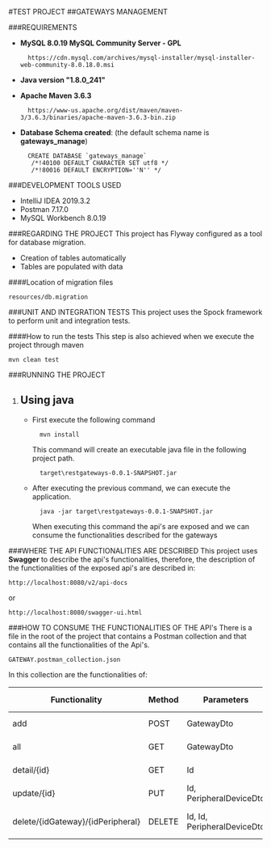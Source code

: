 #TEST PROJECT
##GATEWAYS MANAGEMENT

###REQUIREMENTS

- **MySQL 8.0.19 MySQL Community Server - GPL**
    
        https://cdn.mysql.com/archives/mysql-installer/mysql-installer-web-community-8.0.18.0.msi
    
- **Java version "1.8.0_241"**
- **Apache Maven 3.6.3**

        https://www-us.apache.org/dist/maven/maven-3/3.6.3/binaries/apache-maven-3.6.3-bin.zip

- **Database Schema created**: (the default schema name is **gateways_manage**)
        
        CREATE DATABASE `gateways_manage`
         /*!40100 DEFAULT CHARACTER SET utf8 */ 
         /*!80016 DEFAULT ENCRYPTION=''N'' */

###DEVELOPMENT TOOLS USED

- IntelliJ IDEA 2019.3.2
- Postman 7.17.0
- MySQL Workbench 8.0.19

###REGARDING THE PROJECT
 This project has Flyway configured as a tool for database migration.
 - Creation of tables automatically
 - Tables are populated with data
 
 ####Location of migration files
 
    resources/db.migration
 
 ###UNIT AND INTEGRATION TESTS
 This project uses the Spock framework to perform unit and integration tests.
 
 ####How to run the tests
 This step is also achieved when we execute the project through maven
    
    mvn clean test
    
###RUNNING THE PROJECT
1. Using java
    -
    - First execute the following command
    
            mvn install 
            
      This command will create an executable java file in the following project path.
      
            target\restgateways-0.0.1-SNAPSHOT.jar
            
    - After executing the previous command, we can execute the application.
    
            java -jar target\restgateways-0.0.1-SNAPSHOT.jar
            
      When executing this command the api's are exposed and we can consume the functionalities described for the gateways
      
###WHERE THE API FUNCTIONALITIES ARE DESCRIBED
  This project uses **Swagger** to describe the api's functionalities, therefore, the description of the functionalities of the exposed api's are described in:
  
    http://localhost:8080/v2/api-docs
    
   or
   
    http://localhost:8080/swagger-ui.html
    
###HOW TO CONSUME THE FUNCTIONALITIES OF THE API's
There is a file in the root of the project that contains a Postman collection and that contains all the functionalities of the Api's.

    GATEWAY.postman_collection.json

In this collection are the functionalities of:

Functionality | Method | Parameters | Parameter type | Descripcion
--- | --- | --- | --- | --- |
add|POST|GatewayDto|Body| Add a gateway
all|GET|GatewayDto|Body| Get all gateway
detail/{id}|GET|Id|PathVariable|Get detail of gateway
update/{id}|PUT|Id, PeripheralDeviceDto|PathVariable, Body|Add device to gateway
delete/{idGateway}/{idPeripheral}|DELETE|Id, Id, PeripheralDeviceDto|PathVariable, Body|Delete device to gateway
